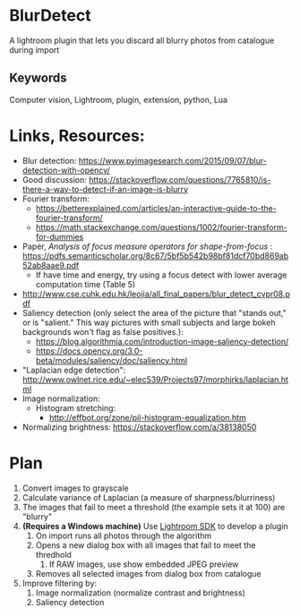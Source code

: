 # BlurDetect
A lightroom plugin that lets you discard all blurry photos from catalogue during import

## Keywords
Computer vision, Lightroom, plugin, extension, python, Lua

# Links, Resources:

* Blur detection: https://www.pyimagesearch.com/2015/09/07/blur-detection-with-opencv/
* Good discussion: https://stackoverflow.com/questions/7765810/is-there-a-way-to-detect-if-an-image-is-blurry
* Fourier transform: 
  * https://betterexplained.com/articles/an-interactive-guide-to-the-fourier-transform/
  * https://math.stackexchange.com/questions/1002/fourier-transform-for-dummies
* Paper, *Analysis of focus measure operators for shape-from-focus* : https://pdfs.semanticscholar.org/8c67/5bf5b542b98bf81dcf70bd869ab52ab8aae9.pdf
  * If have time and energy, try using a focus detect with lower average computation time (Table 5)
* http://www.cse.cuhk.edu.hk/leojia/all_final_papers/blur_detect_cvpr08.pdf
* Saliency detection (only select the area of the picture that "stands out," or is "salient." This way pictures with small subjects and large bokeh backgrounds won't flag as false positives.): 
  * https://blog.algorithmia.com/introduction-image-saliency-detection/
  * https://docs.opencv.org/3.0-beta/modules/saliency/doc/saliency.html
* "Laplacian edge detection": http://www.owlnet.rice.edu/~elec539/Projects97/morphjrks/laplacian.html
* Image normalization:
  * Histogram stretching:  
    * http://effbot.org/zone/pil-histogram-equalization.htm
 * Normalizing brightness: https://stackoverflow.com/a/38138050

# Plan
1. Convert images to grayscale
2. Calculate variance of Laplacian (a measure of sharpness/blurriness)
3. The images that fail to meet a threshold (the example sets it at 100) are "blurry"
4. **(Requires a Windows machine)** Use [Lightroom SDK](https://www.adobe.io/apis/creativecloud/lightroom.html) to develop a plugin
    1. On import runs all photos through the algorithm
    2. Opens a new dialog box with all images that fail to meet the thredhold
        1. If RAW images, use show embedded JPEG preview
    3. Removes all selected images from dialog box from catalogue
5. Improve filtering by:
    1. Image normalization (normalize contrast and brightness)
    2. Saliency detection
